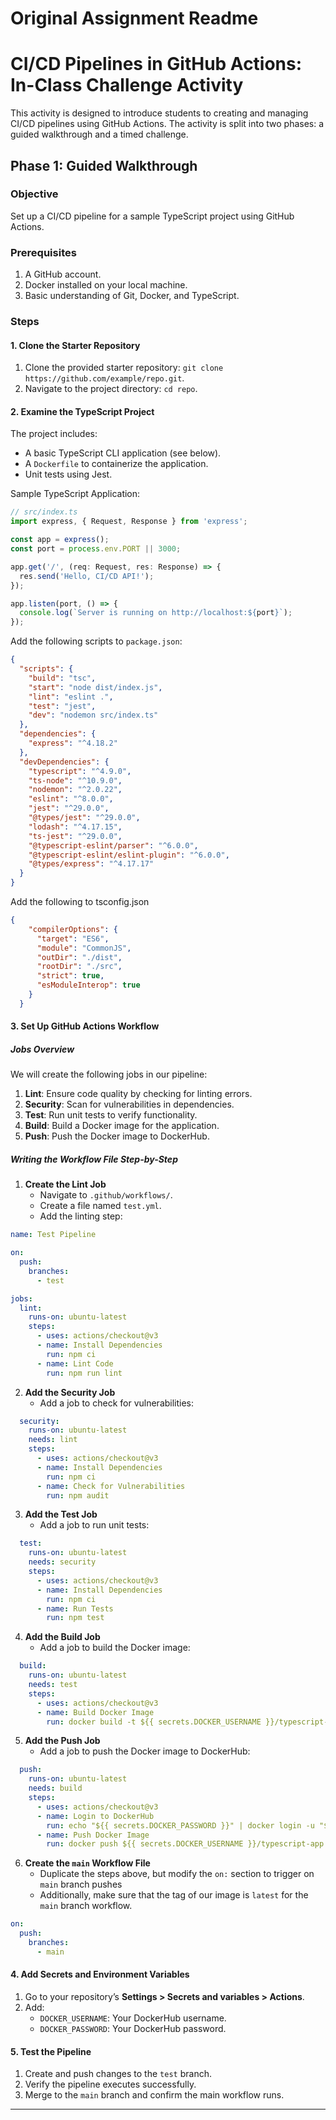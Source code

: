 # Original Assignment Readme
# CI/CD Pipelines in GitHub Actions: In-Class Challenge Activity

This activity is designed to introduce students to creating and managing CI/CD pipelines using GitHub Actions. The activity is split into two phases: a guided walkthrough and a timed challenge.

## Phase 1: Guided Walkthrough

### Objective
Set up a CI/CD pipeline for a sample TypeScript project using GitHub Actions.

### Prerequisites
1. A GitHub account.
2. Docker installed on your local machine.
3. Basic understanding of Git, Docker, and TypeScript.

### Steps

#### 1. Clone the Starter Repository
1. Clone the provided starter repository: `git clone https://github.com/example/repo.git`.
2. Navigate to the project directory: `cd repo`.

#### 2. Examine the TypeScript Project
The project includes:
- A basic TypeScript CLI application (see below).
- A `Dockerfile` to containerize the application.
- Unit tests using Jest.

Sample TypeScript Application:

```typescript
// src/index.ts
import express, { Request, Response } from 'express';

const app = express();
const port = process.env.PORT || 3000;

app.get('/', (req: Request, res: Response) => {
  res.send('Hello, CI/CD API!');
});

app.listen(port, () => {
  console.log(`Server is running on http://localhost:${port}`);
});
```

Add the following scripts to `package.json`:

```json
{
  "scripts": {
    "build": "tsc",
    "start": "node dist/index.js",
    "lint": "eslint .",
    "test": "jest",
    "dev": "nodemon src/index.ts"
  },
  "dependencies": {
    "express": "^4.18.2"
  },
  "devDependencies": {
    "typescript": "^4.9.0",
    "ts-node": "^10.9.0",
    "nodemon": "^2.0.22",
    "eslint": "^8.0.0",
    "jest": "^29.0.0",
    "@types/jest": "^29.0.0",
    "lodash": "^4.17.15",
    "ts-jest": "^29.0.0",
    "@typescript-eslint/parser": "^6.0.0",
    "@typescript-eslint/eslint-plugin": "^6.0.0",
    "@types/express": "^4.17.17"
  }
}
```

Add the following to tsconfig.json
```json
{
    "compilerOptions": {
      "target": "ES6",
      "module": "CommonJS",
      "outDir": "./dist",
      "rootDir": "./src",
      "strict": true,
      "esModuleInterop": true
    }
  }
```

#### 3. Set Up GitHub Actions Workflow

##### Jobs Overview
We will create the following jobs in our pipeline:

1. **Lint**: Ensure code quality by checking for linting errors.
2. **Security**: Scan for vulnerabilities in dependencies.
3. **Test**: Run unit tests to verify functionality.
4. **Build**: Build a Docker image for the application.
5. **Push**: Push the Docker image to DockerHub.

##### Writing the Workflow File Step-by-Step

1. **Create the Lint Job**
   - Navigate to `.github/workflows/`.
   - Create a file named `test.yml`.
   - Add the linting step:

```yaml
name: Test Pipeline

on:
  push:
    branches:
      - test

jobs:
  lint:
    runs-on: ubuntu-latest
    steps:
      - uses: actions/checkout@v3
      - name: Install Dependencies
        run: npm ci
      - name: Lint Code
        run: npm run lint
```

2. **Add the Security Job**
   - Add a job to check for vulnerabilities:

```yaml
  security:
    runs-on: ubuntu-latest
    needs: lint
    steps:
      - uses: actions/checkout@v3
      - name: Install Dependencies
        run: npm ci
      - name: Check for Vulnerabilities
        run: npm audit
```

3. **Add the Test Job**
   - Add a job to run unit tests:

```yaml
  test:
    runs-on: ubuntu-latest
    needs: security
    steps:
      - uses: actions/checkout@v3
      - name: Install Dependencies
        run: npm ci
      - name: Run Tests
        run: npm test
```

4. **Add the Build Job**
   - Add a job to build the Docker image:

```yaml
  build:
    runs-on: ubuntu-latest
    needs: test
    steps:
      - uses: actions/checkout@v3
      - name: Build Docker Image
        run: docker build -t ${{ secrets.DOCKER_USERNAME }}/typescript-app:test .
```

5. **Add the Push Job**
   - Add a job to push the Docker image to DockerHub:

```yaml
  push:
    runs-on: ubuntu-latest
    needs: build
    steps:
      - uses: actions/checkout@v3
      - name: Login to DockerHub
        run: echo "${{ secrets.DOCKER_PASSWORD }}" | docker login -u "${{ secrets.DOCKER_USERNAME }}" --password-stdin
      - name: Push Docker Image
        run: docker push ${{ secrets.DOCKER_USERNAME }}/typescript-app:test
```

6. **Create the `main` Workflow File**
   - Duplicate the steps above, but modify the `on:` section to trigger on `main` branch pushes
   - Additionally, make sure that the tag of our image is `latest` for the `main` branch workflow.

```yaml
on:
  push:
    branches:
      - main
```

#### 4. Add Secrets and Environment Variables
1. Go to your repository’s **Settings > Secrets and variables > Actions**.
2. Add:
   - `DOCKER_USERNAME`: Your DockerHub username.
   - `DOCKER_PASSWORD`: Your DockerHub password.

#### 5. Test the Pipeline
1. Create and push changes to the `test` branch.
2. Verify the pipeline executes successfully.
3. Merge to the `main` branch and confirm the main workflow runs.

---
